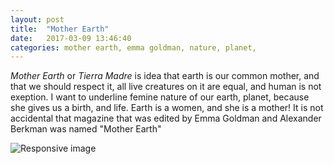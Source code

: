```yaml
---
layout: post
title:  "Mother Earth"
date:   2017-03-09 13:46:40
categories: mother earth, emma goldman, nature, planet, 
---
```


*Mother Earth* or *Tierra Madre* is idea that earth is our common mother, and that we should respect it, all live creatures on it are equal, and human is not exeption. I want to underline femine nature of our earth, planet, because she gives us a birth, and life. Earth is a women, and she is a mother! 
It is not accidental that magazine that was edited by Emma Goldman and Alexander Berkman was named "Mother Earth" 

<img src="terraphilosofica.github.io/mother-earth.jpg" class="img-responsive" alt="Responsive image">
